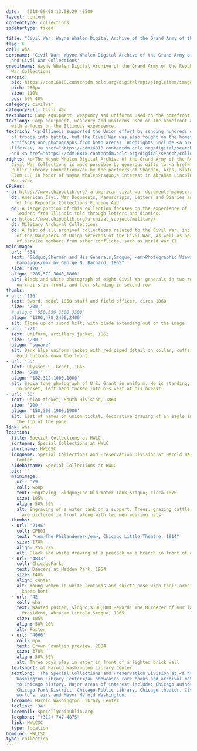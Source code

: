 ```yaml
---
date:   2018-09-08 13:08:29 -0500
layout: content
contenttype: collections
sidebartype: fixed

title: "Civil War: Wayne Whalen Digital Archive of the Grand Army of the Republic and Civil War Collections"
flag: 6
coll: wha
sortname: 'Civil War: Wayne Whalen Digital Archive of the Grand Army of the Republic
  and Civil War Collections'
creditname: Wayne Whalen Digital Archive of the Grand Army of the Republic and Civil
  War Collections
cardpic:
  pic: https://cdm16818.contentdm.oclc.org/digital/api/singleitem/image/wha/341/default.jpg
  pich: 280px
  size: 110%
  pos: 50% 40%
category: civilwar
categoryFull: Civil War
textshort: Camp equipment, weaponry and uniforms used on the homefront and the battlefield.
textlong: Camp equipment, weaponry and uniforms used on the homefront and the battlefield,
  with a focus on the Illinois experience.
textrich: '<p>Illinois supported the Union effort by sending hundreds of thousands
  of troops into battle, but the Civil War was also fought on the homefront. </p><p>Examine
  artifacts and photographs from both arenas. Highlights include <a href="https://cdm16818.contentdm.oclc.org/digital/search/collection/wha/searchterm/camp+life/field/subjeb/mode/all/conn/and/order/title/ad/asc">camp
  life</a>, <a href="https://cdm16818.contentdm.oclc.org/digital/search/collection/wha/searchterm/small+arms/field/all/mode/exact/conn/and/order/nosort/ad/asc">swords</a>
  and <a href="https://cdm16818.contentdm.oclc.org/digital/search/collection/wha/searchterm/clothing/field/all/mode/exact/conn/and/order/nosort/ad/asc">uniforms</a>.</p> '
rights: <p>The Wayne Whalen Digital Archive of the Grand Army of the Republic and
  Civil War Collections is made possible by generous gifts to <a href="http://cplfoundation.org/">Chicago
  Public Library Foundation</a> by the partners of Skadden, Arps, Slate, Meagher &amp;
  Flom LLP in honor of Wayne Whalen&rsquo;s interest in Abraham Lincoln and the Civil
  War.</p>
CPLRes:
- a: https://www.chipublib.org/fa-american-civil-war-documents-manuscripts-letters-and-diaries-and-grand-army-of-the-republic-collection/
  dt: American Civil War Documents, Manuscripts, Letters and Diaries and Grand Army
    of the Republic Collections Finding Aid
  dd: A large portion of this collection focuses on the experience of soldiers and
    leaders from Illinois told through letters and diaries.
- a: https://www.chipublib.org/archival_subject/military/
  dt: Military Archival Collections
  dd: A list of all archival collections related to the Civil War, including records
    of the Daughters of Union Veterans of the Civil War, as well as personal collections
    of service members from other conflicts, such as World War II.
mainimage:
  url: '634'
  text: "&ldquo;Sherman and His Generals,&rdquo; <em>Photographic Views of Sherman&rsquo;s
    Campaign</em> by George N. Barnard, 1865"
  size: '470,'
  align: '285,572,3040,1860'
  alt: Black and white photograph of eight Civil War generals in two rows. Four seated
    on chairs in front, and four standing in second row 
thumbs:
- url: '116'
  text: Sword, model 1850 staff and field officer, circa 1860
  size: '200,'
  # align: '550,550,3300,3300'
  align: '1306,478,2400,2400'
  alt: Close up of sword hilt, with blade extending out of the image
- url: '721'
  text: Uniform, artillery jacket, 1862
  size: '200,'
  align: 'square'
  alt: Dark blue uniform jacket with red piped detail on collar, cuffs, and seams.
    Gold buttons down the front
- url: '35'
  text: Ulysses S. Grant, 1865
  size: '200,'
  align: '182,312,1000,1000'
  alt: Sepia tone photograph of U.S. Grant in uniform. He is standing, right hand
    in pocket, left hand tucked into his vest at his breast.
- url: '38'
  text: Union ticket, South Division, 1864
  size: '200,'
  align: '150,300,1900,1900'
  alt: List of names on union ticket, decorative drawing of an eagle in a circle at
    the top of the page
link: wha
location:
  title: Special Collections at HWLC
  sortname: Special Collections at HWLC
  shortname: HWLCSC
  longname: Special Collections and Preservation Division at Harold Washington Library
    Center
  sidebarname: Special Collections at HWLC
  pic: ''
  mainimage:
    url: '79'
    coll: woop
    text: Engraving, &ldquo;The Old Water Tank,&rdquo; circa 1870
    size: 105%
    align: 50% 50%
    alt: Engraving of a water tank on a support. Trees, grazing cattle, and a fence
      are pictured in front along with two men wearing hats.
  thumbs:
  - url: '2196'
    coll: CPB01
    text: "<em>The Philanderer</em>, Chicago Little Theatre, 1914"
    size: 170%
    align: 25% 22%
    alt: Black and white drawing of a peacock on a branch in front of an orange circle
  - url: '4833'
    coll: ChicagoParks
    text: Dancers at Madden Park, 1954
    size: 140%
    align: center
    alt: Young women in white leotards and skirts pose with their arms extended and
      knees bent
  - url: '42'
    coll: wha
    text: Wanted poster, &ldquo;$100,000 Reward! The Murderer of our late beloved
      President, Abraham Lincoln,&rdquo; 1865
    size: 105%
    align: 50% 20%
    alt: Poster
  - url: '4066'
    coll: mpu
    text: Crown Fountain preview, 2004
    size: 370%
    align: 50% 50%
    alt: Three boys play in water in front of a lighted brick wall
  textshort: at Harold Washington Library Center
  textlong: 'The Special Collections and Preservation Division at <a href="https://www.chipublib.org/locations/34">Harold
    Washington Library Center</a> showcases rare books and archival material relating
    to Chicago history. Major areas of interest include: Chicago authors and publishing,
    Chicago Park District, Chicago Public Library, Chicago theater, Civil War, Chicago’s
    world’s fairs and Mayor Harold Washington.'
  locname: Harold Washington Library Center
  loclink: '34'
  locemail: specoll@chipublib.org
  locphone: "(312) 747-4875"
  link: HWLCSC
  type: location
homeloc: HWLCSC
type: collection
---
```

